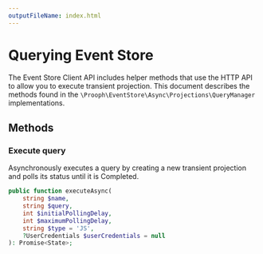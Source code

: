 ```yaml
---
outputFileName: index.html
---
```


# Querying Event Store

The Event Store Client API includes helper methods that use the HTTP API to allow you to execute transient projection. This document describes the methods found in the `\Prooph\EventStore\Async\Projections\QueryManager` implementations.

## Methods

### Execute query

Asynchronously executes a query by creating a new transient projection and polls its status until it is Completed.

```php
public function executeAsync(
    string $name,
    string $query,
    int $initialPollingDelay,
    int $maximumPollingDelay,
    string $type = 'JS',
    ?UserCredentials $userCredentials = null
): Promise<State>;
```